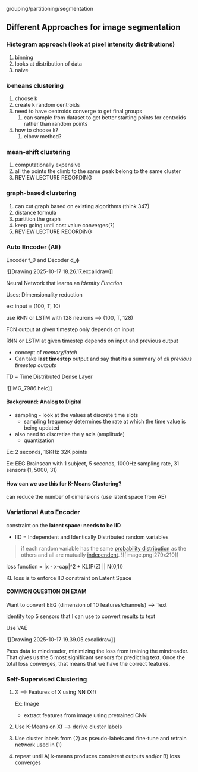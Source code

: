 grouping/partitioning/segmentation
## Different Approaches for image segmentation
### Histogram approach (look at pixel intensity distributions)
1. binning
2. looks at distribution of data
3. naive
### k-means clustering
1. choose k
2. create k random centroids
3. need to have centroids converge to get final groups
	1. can sample from dataset to get better starting points for centroids rather than random points
4. how to choose k?
	1. elbow method?
### mean-shift clustering
1. computationally expensive
2. all the points the climb to the same peak belong to the same cluster
3. REVIEW LECTURE RECORDING
### graph-based clustering
1. can cut graph based on existing algorithms (think 347)
2. distance formula
3. partition the graph
4. keep going until cost value converges(?)
5. REVIEW LECTURE RECORDiNG

### Auto Encoder (AE)
Encoder f_θ and Decoder d_ϕ

![[Drawing 2025-10-17 18.26.17.excalidraw]]

Neural Network that learns an _Identity Function_

Uses: Dimensionality reduction

ex: input = (100, T, 10)

use RNN or LSTM with 128 neurons --> (100, T, 128)

FCN output at given timestep only depends on input

RNN or LSTM at given timestep depends on input and previous output
- concept of *memory/latch*
- Can take **last timestep** output and say that its a summary of *all previous timestep outputs*

TD = Time Distributed Dense Layer

![[IMG_7986.heic]]


#### Background: Analog to Digital
- sampling - look at the values at discrete time slots
	- sampling frequency determines the rate at which the time value is being updated
- also need to discretize the y axis (amplitude)
	- quantization

Ex: 2 seconds, 16KHz
32K points

Ex: EEG Brainscan with 1 subject, 5 seconds, 1000Hz sampling rate, 31 sensors
(1, 5000, 31)

#### How can we use this for K-Means Clustering?

can reduce the number of dimensions (use latent space from AE)

### Variational Auto Encoder
constraint on the **latent space: needs to be IID**
- IID = Independent and Identically Distributed random variables
> if each random variable has the same [probability distribution](https://en.wikipedia.org/wiki/Probability_distribution "Probability distribution") as the others and all are mutually [independent](https://en.wikipedia.org/wiki/Independence_\(probability_theory\) "Independence (probability theory)").
![[image.png|279x210]]

loss function = |x - x-cap|^2 + KL(P(Z) || N(0,1))

KL loss is to enforce IID constraint on Latent Space

#### **COMMON QUESTION ON EXAM**

Want to convert EEG (dimension of 10 features/channels) --> Text

identify top 5 sensors that I can use to convert results to text

Use VAE

![[Drawing 2025-10-17 19.39.05.excalidraw]]

Pass data to mindreader, minimizing the loss from training the mindreader. That gives us the 5 most significant sensors for predicting text. Once the total loss converges, that means that we have the correct features.

### Self-Supervised Clustering

1. X --> Features of X using NN (Xf)

	Ex: Image
	- extract features from image using pretrained CNN

2. Use K-Means on Xf --> derive cluster labels
3. Use cluster labels from (2) as pseudo-labels and fine-tune and retrain network used in (1)
4. repeat until A) k-means produces consistent outputs and/or B) loss converges